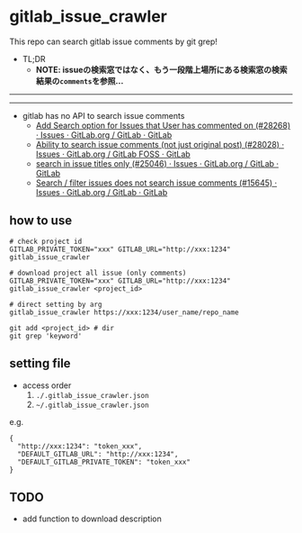 # gitlab_issue_crawler

This repo can search gitlab issue comments by git grep!

* TL;DR
  * __NOTE: issueの検索窓ではなく、もう一段階上場所にある検索窓の検索結果の`comments`を参照...__

----
----

* gitlab has no API to search issue comments
  * [Add Search option for Issues that User has commented on \(\#28268\) · Issues · GitLab\.org / GitLab · GitLab]( https://gitlab.com/gitlab-org/gitlab/issues/28268 )
  * [Ability to search issue comments \(not just original post\) \(\#28028\) · Issues · GitLab\.org / GitLab FOSS · GitLab]( https://gitlab.com/gitlab-org/gitlab-foss/issues/28028 )
  * [search in issue titles only \(\#25046\) · Issues · GitLab\.org / GitLab · GitLab]( https://gitlab.com/gitlab-org/gitlab/issues/25046 )
  * [Search / filter issues does not search issue comments \(\#15645\) · Issues · GitLab\.org / GitLab · GitLab]( https://gitlab.com/gitlab-org/gitlab/issues/15645 )

## how to use
```
# check project id
GITLAB_PRIVATE_TOKEN="xxx" GITLAB_URL="http://xxx:1234" gitlab_issue_crawler

# download project all issue (only comments)
GITLAB_PRIVATE_TOKEN="xxx" GITLAB_URL="http://xxx:1234" gitlab_issue_crawler <project_id>

# direct setting by arg
gitlab_issue_crawler https://xxx:1234/user_name/repo_name
```

```
git add <project_id> # dir
git grep 'keyword'
```

## setting file
* access order
  1. `./.gitlab_issue_crawler.json`
  1. `~/.gitlab_issue_crawler.json`

e.g.
```
{
  "http://xxx:1234": "token_xxx",
  "DEFAULT_GITLAB_URL": "http://xxx:1234",
  "DEFAULT_GITLAB_PRIVATE_TOKEN": "token_xxx"
}
```

## TODO
* add function to download description

